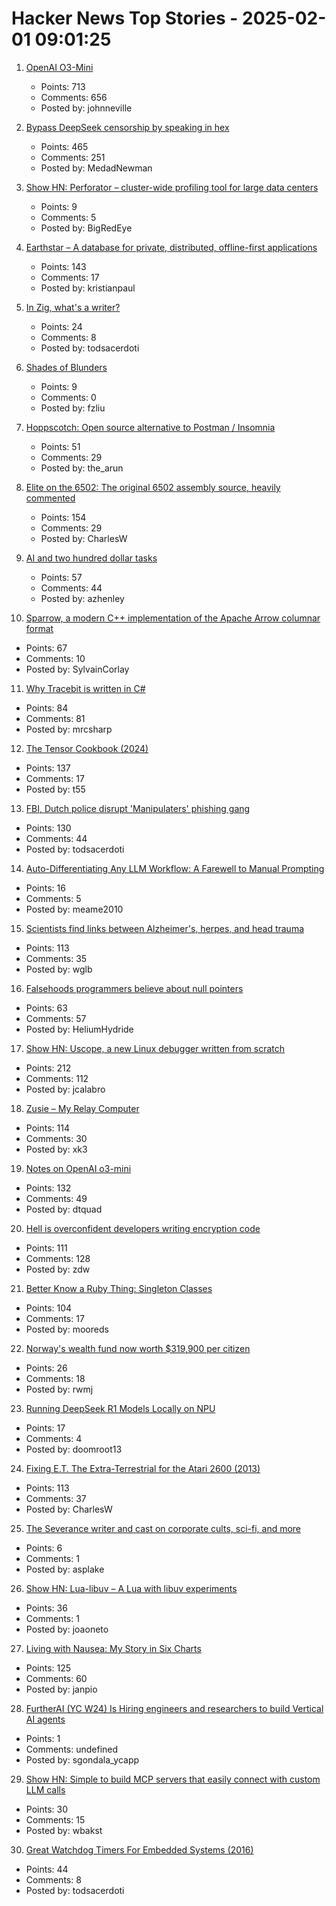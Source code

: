 # Hacker News Top Stories - 2025-02-01 09:01:25

1. [OpenAI O3-Mini](https://openai.com/index/openai-o3-mini/)
   - Points: 713
   - Comments: 656
   - Posted by: johnneville

2. [Bypass DeepSeek censorship by speaking in hex](https://substack.com/home/post/p-156004330)
   - Points: 465
   - Comments: 251
   - Posted by: MedadNewman

3. [Show HN: Perforator – cluster-wide profiling tool for large data centers](https://github.com/yandex/perforator)
   - Points: 9
   - Comments: 5
   - Posted by: BigRedEye

4. [Earthstar – A database for private, distributed, offline-first applications](https://earthstar-project.org/)
   - Points: 143
   - Comments: 17
   - Posted by: kristianpaul

5. [In Zig, what's a writer?](https://www.openmymind.net/In-Zig-Whats-a-Writer/)
   - Points: 24
   - Comments: 8
   - Posted by: todsacerdoti

6. [Shades of Blunders](https://lichess.org/@/theScot/blog/50-shades-of-blunders/84VpVCDn)
   - Points: 9
   - Comments: 0
   - Posted by: fzliu

7. [Hoppscotch: Open source alternative to Postman / Insomnia](https://github.com/hoppscotch/hoppscotch)
   - Points: 51
   - Comments: 29
   - Posted by: the_arun

8. [Elite on the 6502: The original 6502 assembly source, heavily commented](https://elite.bbcelite.com/)
   - Points: 154
   - Comments: 29
   - Posted by: CharlesW

9. [AI and two hundred dollar tasks](https://blog.ninlabs.com/blog/2025-01-27-two-hundred-dollar-tasks/)
   - Points: 57
   - Comments: 44
   - Posted by: azhenley

10. [Sparrow, a modern C++ implementation of the Apache Arrow columnar format](https://johan-mabille.medium.com/sparrow-1f23817f6696)
   - Points: 67
   - Comments: 10
   - Posted by: SylvainCorlay

11. [Why Tracebit is written in C#](https://tracebit.com/blog/why-tracebit-is-written-in-c-sharp)
   - Points: 84
   - Comments: 81
   - Posted by: mrcsharp

12. [The Tensor Cookbook (2024)](https://tensorcookbook.com/)
   - Points: 137
   - Comments: 17
   - Posted by: t55

13. [FBI, Dutch police disrupt 'Manipulaters' phishing gang](https://krebsonsecurity.com/2025/01/fbi-dutch-police-disrupt-manipulaters-phishing-gang/)
   - Points: 130
   - Comments: 44
   - Posted by: todsacerdoti

14. [Auto-Differentiating Any LLM Workflow: A Farewell to Manual Prompting](https://arxiv.org/abs/2501.16673)
   - Points: 16
   - Comments: 5
   - Posted by: meame2010

15. [Scientists find links between Alzheimer's, herpes, and head trauma](https://www.statnews.com/2025/01/07/alzheimers-disease-research-link-between-herpes-virus-head-trauma-dementia/)
   - Points: 113
   - Comments: 35
   - Posted by: wglb

16. [Falsehoods programmers believe about null pointers](https://purplesyringa.moe/blog/falsehoods-programmers-believe-about-null-pointers/)
   - Points: 63
   - Comments: 57
   - Posted by: HeliumHydride

17. [Show HN: Uscope, a new Linux debugger written from scratch](https://github.com/jcalabro/uscope)
   - Points: 212
   - Comments: 112
   - Posted by: jcalabro

18. [Zusie – My Relay Computer](http://www.nablaman.com/relay/about.php)
   - Points: 114
   - Comments: 30
   - Posted by: xk3

19. [Notes on OpenAI o3-mini](https://simonwillison.net/2025/Jan/31/o3-mini/)
   - Points: 132
   - Comments: 49
   - Posted by: dtquad

20. [Hell is overconfident developers writing encryption code](https://soatok.blog/2025/01/31/hell-is-overconfident-developers-writing-encryption-code/)
   - Points: 111
   - Comments: 128
   - Posted by: zdw

21. [Better Know a Ruby Thing: Singleton Classes](https://noelrappin.com/blog/2025/01/better-know-a-ruby-thing-singleton-classes/)
   - Points: 104
   - Comments: 17
   - Posted by: mooreds

22. [Norway's wealth fund now worth $319,900 per citizen](https://sherwood.news/world/norways-wealth-fund-reports-record-profits-worth-usd319-900-citizen/)
   - Points: 26
   - Comments: 18
   - Posted by: rwmj

23. [Running DeepSeek R1 Models Locally on NPU](https://blogs.windows.com/windowsdeveloper/2025/01/29/running-distilled-deepseek-r1-models-locally-on-copilot-pcs-powered-by-windows-copilot-runtime/)
   - Points: 17
   - Comments: 4
   - Posted by: doomroot13

24. [Fixing E.T. The Extra-Terrestrial for the Atari 2600 (2013)](http://www.neocomputer.org/projects/et/)
   - Points: 113
   - Comments: 37
   - Posted by: CharlesW

25. [The Severance writer and cast on corporate cults, sci-fi, and more](https://arstechnica.com/culture/2025/01/the-severance-writer-and-cast-on-corporate-cults-sci-fi-and-more/)
   - Points: 6
   - Comments: 1
   - Posted by: asplake

26. [Show HN: Lua-libuv – A Lua with libuv experiments](https://github.com/joaoneto/lua-libuv)
   - Points: 36
   - Comments: 1
   - Posted by: joaoneto

27. [Living with Nausea: My Story in Six Charts](https://www.c82.net/blog/?id=96)
   - Points: 125
   - Comments: 60
   - Posted by: janpio

28. [FurtherAI (YC W24) Is Hiring engineers and researchers to build Vertical AI agents](https://www.ycombinator.com/companies/furtherai/jobs)
   - Points: 1
   - Comments: undefined
   - Posted by: sgondala_ycapp

29. [Show HN: Simple to build MCP servers that easily connect with custom LLM calls](https://mirascope.com/learn/mcp/server/)
   - Points: 30
   - Comments: 15
   - Posted by: wbakst

30. [Great Watchdog Timers For Embedded Systems (2016)](https://www.ganssle.com/watchdogs.htm)
   - Points: 44
   - Comments: 8
   - Posted by: todsacerdoti

